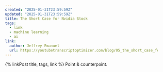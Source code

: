 ```yaml
---
created: "2025-01-31T23:59:59Z"
updated: "2025-01-31T23:59:59Z"
title: The Short Case for Nvidia Stock
tags:
  - link
  - machine learning
  - ai
link:
  author: Jeffrey Emanuel
  url: https://youtubetranscriptoptimizer.com/blog/05_the_short_case_for_nvda
---
```


{% linkPost title, tags, link %} Point & counterpoint.
